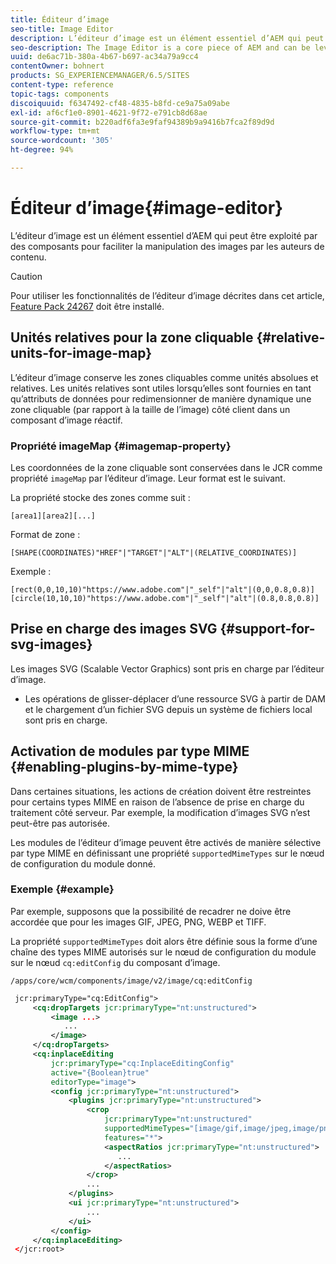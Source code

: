 ```yaml
---
title: Éditeur d’image
seo-title: Image Editor
description: L’éditeur d’image est un élément essentiel d’AEM qui peut être exploité par des composants pour faciliter la manipulation des images par les auteurs de contenu.
seo-description: The Image Editor is a core piece of AEM and can be leveraged by components to facilitate the manipulation of images by content authors.
uuid: de6ac71b-380a-4b67-b697-ac34a79a9cc4
contentOwner: bohnert
products: SG_EXPERIENCEMANAGER/6.5/SITES
content-type: reference
topic-tags: components
discoiquuid: f6347492-cf48-4835-b8fd-ce9a75a09abe
exl-id: af6cf1e0-8901-4621-9f72-e791cb8d68ae
source-git-commit: b220adf6fa3e9faf94389b9a9416b7fca2f89d9d
workflow-type: tm+mt
source-wordcount: '305'
ht-degree: 94%

---
```


# Éditeur d’image{#image-editor}

L’éditeur d’image est un élément essentiel d’AEM qui peut être exploité par des composants pour faciliter la manipulation des images par les auteurs de contenu.

>[!CAUTION]
>
>Pour utiliser les fonctionnalités de l’éditeur d’image décrites dans cet article, [Feature Pack 24267](https://www.adobeaemcloud.com/content/marketplace/marketplaceProxy.html?packagePath=/content/companies/public/adobe/packages/cq640/featurepack/cq-6.4.0-featurepack-24267) doit être installé.

## Unités relatives pour la zone cliquable {#relative-units-for-image-map}

L’éditeur d’image conserve les zones cliquables comme unités absolues et relatives. Les unités relatives sont utiles lorsqu’elles sont fournies en tant qu’attributs de données pour redimensionner de manière dynamique une zone cliquable (par rapport à la taille de l’image) côté client dans un composant d’image réactif.

### Propriété imageMap {#imagemap-property}

Les coordonnées de la zone cliquable sont conservées dans le JCR comme propriété `imageMap` par l’éditeur d’image. Leur format est le suivant.

La propriété stocke des zones comme suit :

`[area1][area2][...]`

Format de zone :

`[SHAPE(COORDINATES)"HREF"|"TARGET"|"ALT"|(RELATIVE_COORDINATES)]`

Exemple :

`[rect(0,0,10,10)"https://www.adobe.com"|"_self"|"alt"|(0,0,0.8,0.8)]`
`[circle(10,10,10)"https://www.adobe.com"|"_self"|"alt"|(0.8,0.8,0.8)]`

## Prise en charge des images SVG {#support-for-svg-images}

Les images SVG (Scalable Vector Graphics) sont pris en charge par l’éditeur d’image.

* Les opérations de glisser-déplacer d’une ressource SVG à partir de DAM et le chargement d’un fichier SVG depuis un système de fichiers local sont pris en charge.

## Activation de modules par type MIME {#enabling-plugins-by-mime-type}

Dans certaines situations, les actions de création doivent être restreintes pour certains types MIME en raison de l’absence de prise en charge du traitement côté serveur. Par exemple, la modification d’images SVG n’est peut-être pas autorisée.

Les modules de l’éditeur d’image peuvent être activés de manière sélective par type MIME en définissant une propriété `supportedMimeTypes` sur le nœud de configuration du module donné.

### Exemple {#example}

Par exemple, supposons que la possibilité de recadrer ne doive être accordée que pour les images GIF, JPEG, PNG, WEBP et TIFF.

La propriété `supportedMimeTypes` doit alors être définie sous la forme d’une chaîne des types MIME autorisés sur le nœud de configuration du module sur le nœud `cq:editConfig` du composant d’image.

`/apps/core/wcm/components/image/v2/image/cq:editConfig`

```xml
 jcr:primaryType="cq:EditConfig">
     <cq:dropTargets jcr:primaryType="nt:unstructured">
         <image ...>
            ...
         </image>
     </cq:dropTargets>
     <cq:inplaceEditing
         jcr:primaryType="cq:InplaceEditingConfig"
         active="{Boolean}true"
         editorType="image">
         <config jcr:primaryType="nt:unstructured">
             <plugins jcr:primaryType="nt:unstructured">
                 <crop
                     jcr:primaryType="nt:unstructured"
                     supportedMimeTypes="[image/gif,image/jpeg,image/png,image/webp,image/tiff]"
                     features="*">
                     <aspectRatios jcr:primaryType="nt:unstructured">
                        ...
                     </aspectRatios>
                 </crop>
                 ...
             </plugins>
             <ui jcr:primaryType="nt:unstructured">
                 ...
             </ui>
         </config>
     </cq:inplaceEditing>
 </jcr:root>
```
